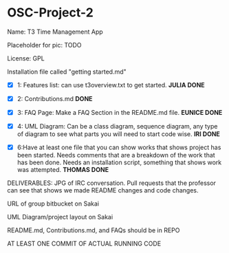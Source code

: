 # OSC-Project-2

Name: T3 Time Management App

Placeholder for pic: TODO

License: GPL

Installation file called "getting started.md"

- [x] 1: Features list: can use t3overview.txt to get started.
    **JULIA DONE**

- [x] 2: Contributions.md
    **DONE**

- [x] 3: FAQ Page:
    Make a FAQ Section in the README.md file.
    **EUNICE DONE**

- [x] 4: UML Diagram:
    Can be a class diagram, sequence diagram, any type of diagram to see what parts you will need to start code wise.
    **IRI DONE**
    
- [x] 6:Have at least one file that you can show works that shows project has been started. Needs comments that are a breakdown of the work that has been done. Needs an installation script, something that shows work was attempted.
    **THOMAS DONE**

DELIVERABLES:
JPG of IRC conversation. Pull requests that the professor can see that shows we made README changes and code changes.

URL of group bitbucket on Sakai

UML Diagram/project layout on Sakai

README.md, Contributions.md, and FAQs should be in REPO

AT LEAST ONE COMMIT OF ACTUAL RUNNING CODE
